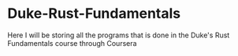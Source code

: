 # Duke-Rust-Fundamentals
Here I will be storing all the programs that is done in the Duke's Rust Fundamentals course through Coursera
